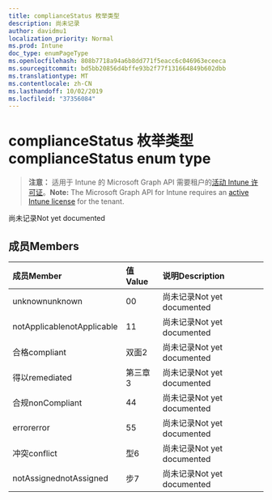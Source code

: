 ```yaml
---
title: complianceStatus 枚举类型
description: 尚未记录
author: davidmu1
localization_priority: Normal
ms.prod: Intune
doc_type: enumPageType
ms.openlocfilehash: 808b7718a94a6b8dd771f5eacc6c046963eceeca
ms.sourcegitcommit: bd5bb20856d4bffe93b2f77f131664849b602dbb
ms.translationtype: MT
ms.contentlocale: zh-CN
ms.lasthandoff: 10/02/2019
ms.locfileid: "37356084"
---
```

# <a name="compliancestatus-enum-type"></a><span data-ttu-id="ddb6d-103">complianceStatus 枚举类型</span><span class="sxs-lookup"><span data-stu-id="ddb6d-103">complianceStatus enum type</span></span>

> <span data-ttu-id="ddb6d-104">**注意：** 适用于 Intune 的 Microsoft Graph API 需要租户的[活动 Intune 许可证](https://go.microsoft.com/fwlink/?linkid=839381)。</span><span class="sxs-lookup"><span data-stu-id="ddb6d-104">**Note:** The Microsoft Graph API for Intune requires an [active Intune license](https://go.microsoft.com/fwlink/?linkid=839381) for the tenant.</span></span>

<span data-ttu-id="ddb6d-105">尚未记录</span><span class="sxs-lookup"><span data-stu-id="ddb6d-105">Not yet documented</span></span>

## <a name="members"></a><span data-ttu-id="ddb6d-106">成员</span><span class="sxs-lookup"><span data-stu-id="ddb6d-106">Members</span></span>
|<span data-ttu-id="ddb6d-107">成员</span><span class="sxs-lookup"><span data-stu-id="ddb6d-107">Member</span></span>|<span data-ttu-id="ddb6d-108">值</span><span class="sxs-lookup"><span data-stu-id="ddb6d-108">Value</span></span>|<span data-ttu-id="ddb6d-109">说明</span><span class="sxs-lookup"><span data-stu-id="ddb6d-109">Description</span></span>|
|:---|:---|:---|
|<span data-ttu-id="ddb6d-110">unknown</span><span class="sxs-lookup"><span data-stu-id="ddb6d-110">unknown</span></span>|<span data-ttu-id="ddb6d-111">0</span><span class="sxs-lookup"><span data-stu-id="ddb6d-111">0</span></span>|<span data-ttu-id="ddb6d-112">尚未记录</span><span class="sxs-lookup"><span data-stu-id="ddb6d-112">Not yet documented</span></span>|
|<span data-ttu-id="ddb6d-113">notApplicable</span><span class="sxs-lookup"><span data-stu-id="ddb6d-113">notApplicable</span></span>|<span data-ttu-id="ddb6d-114">1</span><span class="sxs-lookup"><span data-stu-id="ddb6d-114">1</span></span>|<span data-ttu-id="ddb6d-115">尚未记录</span><span class="sxs-lookup"><span data-stu-id="ddb6d-115">Not yet documented</span></span>|
|<span data-ttu-id="ddb6d-116">合格</span><span class="sxs-lookup"><span data-stu-id="ddb6d-116">compliant</span></span>|<span data-ttu-id="ddb6d-117">双面</span><span class="sxs-lookup"><span data-stu-id="ddb6d-117">2</span></span>|<span data-ttu-id="ddb6d-118">尚未记录</span><span class="sxs-lookup"><span data-stu-id="ddb6d-118">Not yet documented</span></span>|
|<span data-ttu-id="ddb6d-119">得以</span><span class="sxs-lookup"><span data-stu-id="ddb6d-119">remediated</span></span>|<span data-ttu-id="ddb6d-120">第三章</span><span class="sxs-lookup"><span data-stu-id="ddb6d-120">3</span></span>|<span data-ttu-id="ddb6d-121">尚未记录</span><span class="sxs-lookup"><span data-stu-id="ddb6d-121">Not yet documented</span></span>|
|<span data-ttu-id="ddb6d-122">合规</span><span class="sxs-lookup"><span data-stu-id="ddb6d-122">nonCompliant</span></span>|<span data-ttu-id="ddb6d-123">4</span><span class="sxs-lookup"><span data-stu-id="ddb6d-123">4</span></span>|<span data-ttu-id="ddb6d-124">尚未记录</span><span class="sxs-lookup"><span data-stu-id="ddb6d-124">Not yet documented</span></span>|
|<span data-ttu-id="ddb6d-125">error</span><span class="sxs-lookup"><span data-stu-id="ddb6d-125">error</span></span>|<span data-ttu-id="ddb6d-126">5</span><span class="sxs-lookup"><span data-stu-id="ddb6d-126">5</span></span>|<span data-ttu-id="ddb6d-127">尚未记录</span><span class="sxs-lookup"><span data-stu-id="ddb6d-127">Not yet documented</span></span>|
|<span data-ttu-id="ddb6d-128">冲突</span><span class="sxs-lookup"><span data-stu-id="ddb6d-128">conflict</span></span>|<span data-ttu-id="ddb6d-129">型</span><span class="sxs-lookup"><span data-stu-id="ddb6d-129">6</span></span>|<span data-ttu-id="ddb6d-130">尚未记录</span><span class="sxs-lookup"><span data-stu-id="ddb6d-130">Not yet documented</span></span>|
|<span data-ttu-id="ddb6d-131">notAssigned</span><span class="sxs-lookup"><span data-stu-id="ddb6d-131">notAssigned</span></span>|<span data-ttu-id="ddb6d-132">步</span><span class="sxs-lookup"><span data-stu-id="ddb6d-132">7</span></span>|<span data-ttu-id="ddb6d-133">尚未记录</span><span class="sxs-lookup"><span data-stu-id="ddb6d-133">Not yet documented</span></span>|




